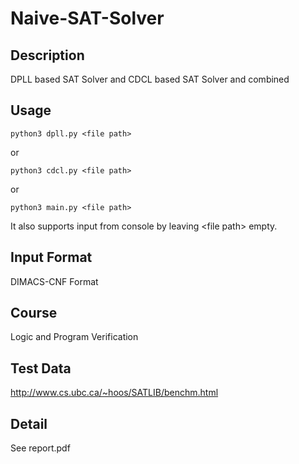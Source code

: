 # Naive-SAT-Solver
## Description
DPLL based SAT Solver
and
CDCL based SAT Solver
and
combined
## Usage
    python3 dpll.py <file path>
or

    python3 cdcl.py <file path>
or

    python3 main.py <file path>

It also supports input from console by leaving
<file path\> empty.
## Input Format
DIMACS-CNF Format
## Course
Logic and Program Verification
## Test Data
http://www.cs.ubc.ca/~hoos/SATLIB/benchm.html
## Detail
See report.pdf
